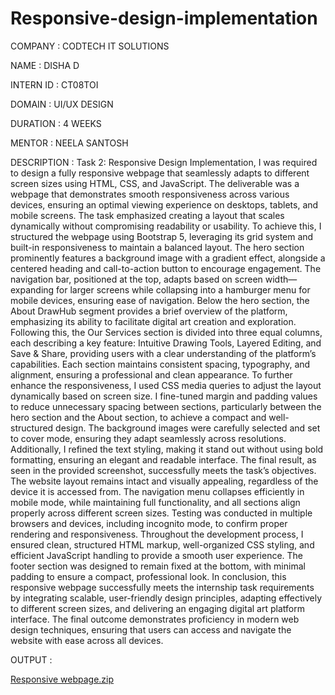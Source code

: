 # Responsive-design-implementation

COMPANY : CODTECH IT SOLUTIONS

NAME : DISHA D

INTERN ID : CT08TOI

DOMAIN : UI/UX DESIGN

DURATION : 4 WEEKS

MENTOR : NEELA SANTOSH

DESCRIPTION : Task 2: Responsive Design Implementation, I was required to design a fully responsive webpage that seamlessly adapts to different screen sizes using HTML, CSS, and JavaScript. The deliverable was a webpage that demonstrates smooth responsiveness across various devices, ensuring an optimal viewing experience on desktops, tablets, and mobile screens. The task emphasized creating a layout that scales dynamically without compromising readability or usability. To achieve this, I structured the webpage using Bootstrap 5, leveraging its grid system and built-in responsiveness to maintain a balanced layout. The hero section prominently features a background image with a gradient effect, alongside a centered heading and call-to-action button to encourage engagement. The navigation bar, positioned at the top, adapts based on screen width—expanding for larger screens while collapsing into a hamburger menu for mobile devices, ensuring ease of navigation. Below the hero section, the About DrawHub segment provides a brief overview of the platform, emphasizing its ability to facilitate digital art creation and exploration. Following this, the Our Services section is divided into three equal columns, each describing a key feature: Intuitive Drawing Tools, Layered Editing, and Save & Share, providing users with a clear understanding of the platform’s capabilities. Each section maintains consistent spacing, typography, and alignment, ensuring a professional and clean appearance. To further enhance the responsiveness, I used CSS media queries to adjust the layout dynamically based on screen size. I fine-tuned margin and padding values to reduce unnecessary spacing between sections, particularly between the hero section and the About section, to achieve a compact and well-structured design. The background images were carefully selected and set to cover mode, ensuring they adapt seamlessly across resolutions. Additionally, I refined the text styling, making it stand out without using bold formatting, ensuring an elegant and readable interface. The final result, as seen in the provided screenshot, successfully meets the task’s objectives. The website layout remains intact and visually appealing, regardless of the device it is accessed from. The navigation menu collapses efficiently in mobile mode, while maintaining full functionality, and all sections align properly across different screen sizes. Testing was conducted in multiple browsers and devices, including incognito mode, to confirm proper rendering and responsiveness. Throughout the development process, I ensured clean, structured HTML markup, well-organized CSS styling, and efficient JavaScript handling to provide a smooth user experience. The footer section was designed to remain fixed at the bottom, with minimal padding to ensure a compact, professional look. In conclusion, this responsive webpage successfully meets the internship task requirements by integrating scalable, user-friendly design principles, adapting effectively to different screen sizes, and delivering an engaging digital art platform interface. The final outcome demonstrates proficiency in modern web design techniques, ensuring that users can access and navigate the website with ease across all devices.

OUTPUT : 

[Responsive webpage.zip](https://github.com/user-attachments/files/19165819/Responsive.webpage.zip)

